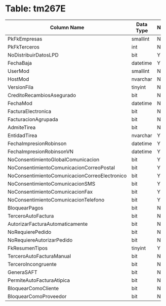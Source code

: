 # Table: tm267E

| Column Name | Data Type | Nullable |
|-------------|-----------|----------|
| PkFkEmpresas | smallint | NO |
| PkFkTerceros | int | NO |
| NoDistribuirDatosLPD | bit | YES |
| FechaBaja | datetime | YES |
| UserMod | smallint | NO |
| HostMod | nvarchar | NO |
| VersionFila | tinyint | NO |
| CreditoRecambiosAsegurado | bit | NO |
| FechaMod | datetime | NO |
| FacturaElectronica | bit | NO |
| FacturacionAgrupada | bit | NO |
| AdmiteTirea | bit | NO |
| EntidadTirea | nvarchar | YES |
| FechaImpresionRobinson | datetime | YES |
| FechaImpresionRobinsonVN | datetime | YES |
| NoConsentimientoGlobalComunicacion | bit | YES |
| NoConsentimientoComunicacionCorreoPostal | bit | YES |
| NoConsentimientoComunicacionCorreoElectronico | bit | YES |
| NoConsentimientoComunicacionSMS | bit | YES |
| NoConsentimientoComunicacionFax | bit | YES |
| NoConsentimientoComunicacionTelefono | bit | YES |
| BloquearPagos | bit | NO |
| TerceroAutoFactura | bit | NO |
| AutorizarFacturaAutomaticamente | bit | NO |
| NoRequierePedido | bit | NO |
| NoRequiereAutorizarPedido | bit | NO |
| FkResumenTipos | tinyint | YES |
| TerceroAutoFacturaManual | bit | NO |
| TerceroIncongruente | bit | NO |
| GeneraSAFT | bit | NO |
| PermiteAutoFacturaAtipica | bit | NO |
| BloquearComoCliente | bit | NO |
| BloquearComoProveedor | bit | NO |
